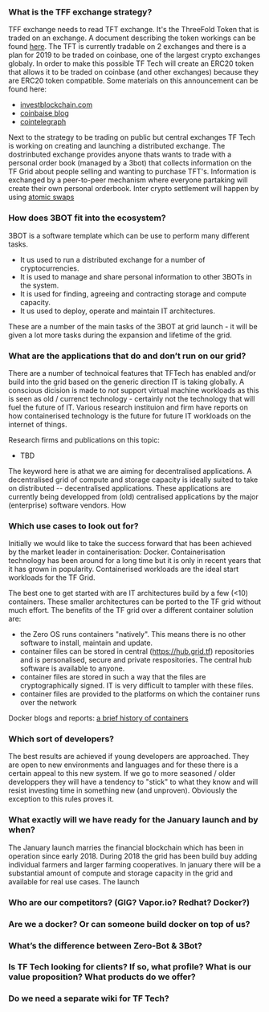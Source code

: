 ### What is the TFF exchange strategy?

TFF exchange needs to read TFT exchange.  It's the ThreeFold Token that is traded on an exchange.  A document describing the token workings can be found [here](https://docs.google.com/document/d/1y79Jkc90e13wsUSJ-oYF7Nyb5PhkwdVci3nZcpJh468/edit#heading=h.96o9rtovxrml).  The TFT is currently tradable on 2 exchanges and there is a plan for 2019 to be traded on coinbase, one of the largest crypto exchanges globaly.  In order to make this possible TF Tech will create an ERC20 token that allows it to be traded on coinbase (and other exchanges) because they are ERC20 token compatible.  Some materials on this announcement can be found here:
- [investblockchain.com](https://www.investinblockchain.com/coinbase-support-erc20-tokens/)
- [coinbaise blog](https://blog.coinbase.com/adding-erc20-support-to-coinbase-fe9cba6782b)
- [cointelegraph](https://cointelegraph.com/news/coinbase-launches-first-erc-20-token-on-platform)

Next to the strategy to be trading on public but central exchanges TF Tech is working on creating and launching a distributed exchange.  The dostrinbuted exchange provides anyone thats wants to trade with a personal order book (managed by a 3bot) that collects information on the TF Grid about people selling and wanting to purchase TFT's.  Information is exchanged by a peer-to-peer mechanism where everyone partaking will create their own personal orderbook.  Inter crypto settlement will happen by using [atomic swaps](https://hackernoon.com/atomic-swaps-simply-explained-how-to-swap-cryptocurrencies-without-a-middleman-6cd29680c32e)

### How does 3BOT fit into the ecosystem?

3BOT is a software template which can be use to perform many different tasks.
 - It us used to run a distributed exchange for a number of cryptocurrencies.
 - It is used to manage and share personal information to other 3BOTs in the system.
 - It is used for finding, agreeing and contracting storage and compute capacity.
 - It us used to deploy, operate and maintain IT architectures.

These are a number of the main tasks of the 3BOT at grid launch - it will be given a lot more tasks during the expansion and lifetime of the grid.

### What are the applications that do and don’t run on our grid? 

There are a number of technoical features that TFTech has enabled and/or build into the grid based on the generic direction IT is taking globally.  A conscious dicision is made to _not_ support virtual machine workloads as this is seen as old / currenct technology - certainly not the technology that will fuel the future of IT.  Various research instituion and firm have reports on how containerised technology is the future for future IT workloads on the internet of things.

Research firms and publications on this topic:
- TBD

The keyword here is athat we are aiming for decentralised applications.  A decentralised grid of compute and storage capacity is ideally suited to take on distributed -- decentralised applications.  These applications are currently being developped from (old) centralised applications by the major (enterprise) software vendors.  How

### Which use cases to look out for? 

Initially we would like to take the success forward that has been achieved by the market leader in containerisation: Docker.  Containerisation technology has been around for a long time but it is only in recent years that it has grown in popularity.  Containerised workloads are the ideal start workloads for the TF Grid.  

The best one to get started with are IT architectures build by a few (<10) containers.  These smaller architectures can be ported to the TF grid without much effort. The benefits of the TF grid over a different container solution are:

- the Zero OS runs containers "natively".  This means there is no other software to install, maintain and update. 
- container files can be stored in central (https://hub.grid.tf) repositories and is personalised, secure and private respositories.  The central hub software is available to anyone.
- container files are stored in such a way that the files are cryptographically signed.  IT is very difficult to tampler with these files.
- container files are provided to the platforms on which the container runs over the network

Docker blogs and reports:
[a brief history of containers](https://blog.aquasec.com/a-brief-history-of-containers-from-1970s-chroot-to-docker-2016)

### Which sort of developers?

The best results are achieved if young developers are approached.  They are open to new environments and languages and for these there is a certain appeal to this new system.  If we go to more seasoned / older developpers they will have a tendency to "stick" to what they know and will resist investing time in something new (and unproven).  Obviously the exception to this rules proves it.

### What exactly will we have ready for the January launch and by when?

The January launch marries the financial blockchain which has been in operation since early 2018. During 2018 the grid has been build buy adding individual farmers and larger farming cooperatives.  In january there will be a substantial amount of compute and storage capacity in the grid and available for real use cases.  The launch 

### Who are our competitors? (GIG? Vapor.io? Redhat? Docker?)

### Are we a docker? Or can someone build docker on top of us?

### What’s the difference between Zero-Bot & 3Bot? 

### Is TF Tech looking for clients? If so, what profile? What is our value proposition? What products do we offer?

### Do we need a separate wiki for TF Tech?
